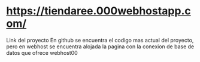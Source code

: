 # https://tiendaree.000webhostapp.com/
Link del proyecto
En github se encuentra el codigo mas actual del proyecto, pero en webhost se encuentra alojada la pagina con la conexion de base de datos que ofrece webhost00
